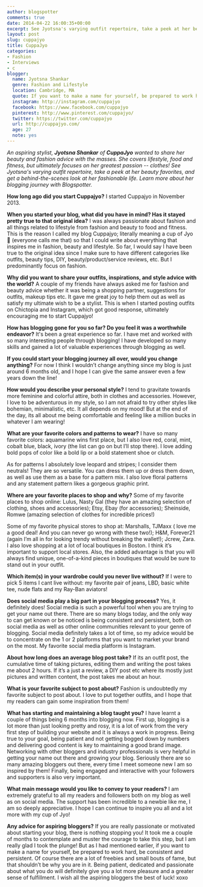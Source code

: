 ```yaml
---
author: blogspotter
comments: true
date: 2014-04-22 16:00:35+00:00
excerpt: See Jyotsna's varying outfit repertoire, take a peek at her beauty favorites, and get a behind-the-scenes look at her fashionable life. Learn more about her blogging journey with Blogspotter.
layout: post
slug: cuppajyo
title: CuppaJyo
categories:
- Fashion
- Interviews
- c
blogger:
  name: Jyotsna Shankar
  genre: Fashion and Lifestyle
  location: Cambridge, MA
  quote: If you want to make a name for yourself, be prepared to work hard, be consistent and persistent.
  instagram: http://instagram.com/cuppajyo
  facebook: https://www.facebook.com/cuppajyo
  pinterest: http://www.pinterest.com/cuppajyo/
  twitter: https://twitter.com/cuppajyo
  url: http://cuppajyo.com/
  age: 27
  note: yes
---
```


_An aspiring stylist, **Jyotsna Shankar** of **CuppaJyo** wanted to share her beauty and fashion advice with the masses. She covers lifestyle, food and fitness, but ultimately focuses on her greatest passion -- clothes! See Jyotsna's varying outfit repertoire, take a peek at her beauty favorites, and get a behind-the-scenes look at her fashionable life. Learn more about her blogging journey with Blogspotter._

**How long ago did you start Cuppajyo?** I started Cuppajyo in November 2013.

**When you started your blog, what did you have in mind? Has it stayed pretty true to that original idea?** I was always passionate about fashion and all things related to lifestyle from fashion and beauty to food and fitness. This is the reason I called my blog Cuppajyo; literally meaning a cup of Jyo  (everyone calls me that) so that I could write about everything that inspires me in fashion, beauty and lifestyle. So far, I would say I have been true to the original idea since I make sure to have different categories like outfits, beauty tips, DIY, beauty/product/service reviews, etc. But I predominantly focus on fashion.

**Why did you want to share your outfits, inspirations, and style advice with the world?** A couple of my friends have always asked me for fashion and beauty advice whether it was being a shopping partner, suggestions for outfits, makeup tips etc. It gave me great joy to help them out as well as satisfy my ultimate wish to be a stylist. This is when I started posting outfits on Chictopia and Instagram, which got good response, ultimately encouraging me to start Cuppajyo!

**How has blogging gone for you so far? Do you feel it was a worthwhile endeavor?** It's been a great experience so far. I have met and worked with so many interesting people through blogging! I have developed so many skills and gained a lot of valuable experiences through blogging as well.

**If you could start your blogging journey all over, would you change anything?** For now I think I wouldn’t change anything since my blog is just around 6 months old, and I hope I can give the same answer even a few years down the line!

**How would you describe your personal style?** I tend to gravitate towards more feminine and colorful attire, both in clothes and accessories. However, I love to be adventurous in my style, so I am not afraid to try other styles like bohemian, minimalistic, etc. It all depends on my mood! But at the end of the day, its all about me being comfortable and feeling like a million bucks in whatever I am wearing!

**What are your favorite colors and patterns to wear?** I have so many favorite colors: aquamarine wins first place, but I also love red, coral, mint, cobalt blue, black, ivory (the list can go on but I’ll stop there). I love adding bold pops of color like a bold lip or a bold statement shoe or clutch.

As for patterns I absolutely love leopard and stripes; I consider them neutrals! They are so versatile. You can dress them up or dress them down, as well as use them as a base for a pattern mix. I also love floral patterns and any statement pattern likes a gorgeous graphic print.

**Where are your favorite places to shop and why?** Some of my favorite places to shop online: Lulus, Nasty Gal (they have an amazing selection of clothing, shoes and accessories); Etsy, Ebay (for accessories); Sheinside, Romwe (amazing selection of clothes for incredible prices!)

Some of my favorite physical stores to shop at: Marshalls, TJMaxx ( love me a good deal! And you can never go wrong with these two!); H&M, Forever21 (again I’m all in for looking trendy without breaking the wallet!); Jcrew, Zara.
I also love shopping at a lot of local boutiques in Boston. I think it’s important to support local stores. Also, the added advantage is that you will always find unique, one-of-a-kind pieces in boutiques that would be sure to stand out in your outfit.

**Which item(s) in your wardrobe could you never live without?** If I were to pick 5 items I cant live without: my favorite pair of jeans, LBD, basic white tee, nude flats and my Ray-Ban aviators!

**Does social media play a big part in your blogging process?** Yes, it definitely does! Social media is such a powerful tool when you are trying to get your name out there. There are so many blogs today, and the only way to can get known or be noticed is being consistent and persistent, both on social media as well as other online communities relevant to your genre of blogging. Social media definitely takes a lot of time, so my advice would be to concentrate on the 1 or 2 platforms that you want to market your brand on the most. My favorite social media platform is Instagram.

**About how long does an average blog post take?** If its an outfit post, the cumulative time of taking pictures, editing them and writing the post takes me about 2 hours. If it’s a just a review, a DIY post etc where its mostly just pictures and written content, the post takes me about an hour.

**What is your favorite subject to post about?** Fashion is undoubtedly my favorite subject to post about. I love to put together outfits, and I hope that my readers can gain some inspiration from them!

**What has starting and maintaining a blog taught you?** I have learnt a couple of things being 6 months into blogging now. First up, blogging is a lot more than just looking pretty and rosy, it is a lot of work from the very first step of building your website and it is always a work in progress. Being true to your goal, being patient and not getting bogged down by numbers and delivering good content is key to maintaining a good brand image. Networking with other bloggers and industry professionals is very helpful in getting your name out there and growing your blog. Seriously there are so many amazing bloggers out there, every time I meet someone new I am so inspired by them! Finally, being engaged and interactive with your followers and supporters is also very important.

**What main message would you like to convey to your readers?** I am extremely grateful to all my readers and followers both on my blog as well as on social media. The support has been incredible to a newbie like me, I am so deeply appreciative. I hope I can continue to inspire you all and a lot more with my cup of Jyo!

**Any advice for aspiring bloggers?** If you are really passionate or motivated about starting your blog, there is nothing stopping you! It took me a couple of months to contemplate and muster the courage to take this step, but I am really glad I took the plunge! But as I had mentioned earlier, if you want to make a name for yourself, be prepared to work hard, be consistent and persistent. Of course there are a lot of freebies and small bouts of fame, but that shouldn’t be why you are in it. Being patient, dedicated and passionate about what you do will definitely give you a lot more pleasure and a greater sense of fulfillment. I wish all the aspiring bloggers the best of luck! xoxo
